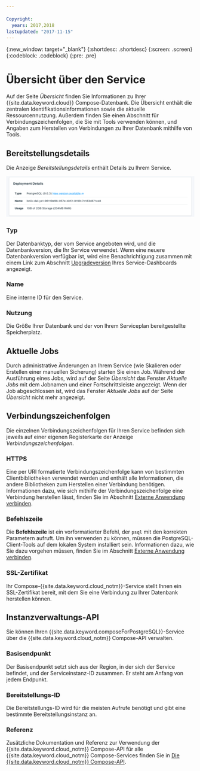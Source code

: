 ```yaml
---

Copyright:
  years: 2017,2018
lastupdated: "2017-11-15"
---
```


{:new_window: target="_blank"}
{:shortdesc: .shortdesc}
{:screen: .screen}
{:codeblock: .codeblock}
{:pre: .pre}

# Übersicht über den Service

Auf der Seite _Übersicht_ finden Sie Informationen zu Ihrer {{site.data.keyword.cloud}} Compose-Datenbank. Die Übersicht enthält die zentralen Identifikationsinformationen sowie die aktuelle Ressourcennutzung. Außerdem finden Sie einen Abschnitt für Verbindungszeichenfolgen, die Sie mit Tools verwenden können, und Angaben zum Herstellen von Verbindungen zu Ihrer Datenbank mithilfe von Tools.

## Bereitstellungsdetails

Die Anzeige _Bereitstellungsdetails_ enthält Details zu Ihrem Service.

![Bereitstellungsdetails](./images/postgres-deployment-details.png "Ansicht der Anzeige 'Bereitstellungsdetails'")

### Typ

Der Datenbanktyp, der vom Service angeboten wird, und die Datenbankversion, die Ihr Service verwendet. Wenn eine neuere Datenbankversion verfügbar ist, wird eine Benachrichtigung zusammen mit einem Link zum Abschnitt [Upgradeversion](/docs/services/ComposeForPostgreSQL/dashboard-settings.html#upgrade-version) Ihres Service-Dashboards angezeigt.

### Name

Eine interne ID für den Service.

### Nutzung

Die Größe Ihrer Datenbank und der von Ihrem Serviceplan bereitgestellte Speicherplatz.

## Aktuelle Jobs

Durch administrative Änderungen an Ihrem Service (wie Skalieren oder Erstellen einer manuellen Sicherung) starten Sie einen Job. Während der Ausführung eines Jobs, wird auf der Seite _Übersicht_ das Fenster _Aktuelle Jobs_ mit dem Jobnamen und einer Fortschrittsleiste angezeigt. Wenn der Job abgeschlossen ist, wird das Fenster _Aktuelle Jobs_ auf der Seite _Übersicht_ nicht mehr angezeigt.

## Verbindungszeichenfolgen

Die einzelnen Verbindungszeichenfolgen für Ihren Service befinden sich jeweils auf einer eigenen Registerkarte der Anzeige _Verbindungszeichenfolgen_.

### HTTPS

Eine per URI formatierte Verbindungszeichenfolge kann von bestimmten Clientbibliotheken verwendet werden und enthält alle Informationen, die andere Bibliotheken zum Herstellen einer Verbindung benötigen. Informationen dazu, wie sich mithilfe der Verbindungszeichenfolge eine Verbindung herstellen lässt, finden Sie im Abschnitt [Externe Anwendung verbinden](./connecting-external.html).

### Befehlszeile

Die **Befehlszeile** ist ein vorformatierter Befehl, der `psql` mit den korrekten Parametern aufruft. Um ihn verwenden zu können, müssen die PostgreSQL-Client-Tools auf dem lokalen System installiert sein. Informationen dazu, wie Sie dazu vorgehen müssen, finden Sie im Abschnitt [Externe Anwendung verbinden](./connecting-external.html).

### SSL-Zertifikat

Ihr Compose-{{site.data.keyword.cloud_notm}}-Service stellt Ihnen ein SSL-Zertifikat bereit, mit dem Sie eine Verbindung zu Ihrer Datenbank herstellen können.


## Instanzverwaltungs-API

Sie können Ihren {{site.data.keyword.composeForPostgreSQL}}-Service über die {{site.data.keyword.cloud_notm}} Compose-API verwalten.

### Basisendpunkt

Der Basisendpunkt setzt sich aus der Region, in der sich der Service befindet, und der Serviceinstanz-ID zusammen. Er steht am Anfang von jedem Endpunkt.

### Bereitstellungs-ID

Die Bereitstellungs-ID wird für die meisten Aufrufe benötigt und gibt eine bestimmte Bereitstellungsinstanz an.

### Referenz

Zusätzliche Dokumentation und Referenz zur Verwendung der {{site.data.keyword.cloud_notm}} Compose-API für alle {{site.data.keyword.cloud_notm}} Compose-Services finden Sie in [Die {{site.data.keyword.cloud_notm}} Compose-API](https://www.compose.com/articles/the-ibm-cloud-compose-api/).
